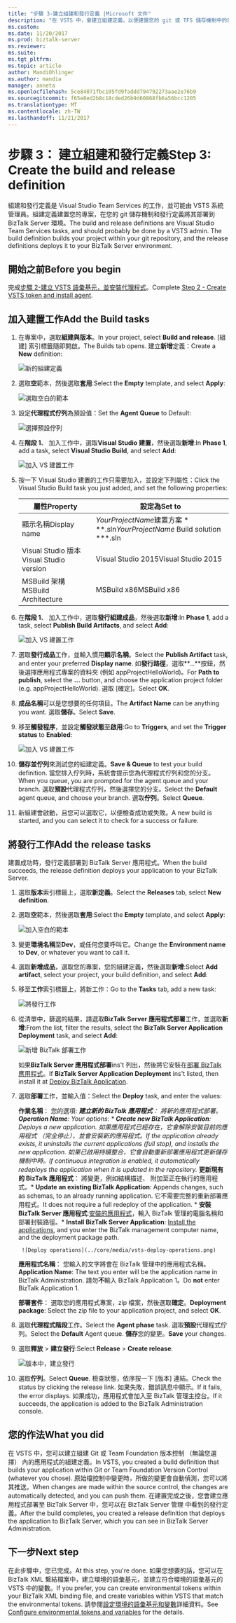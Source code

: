 ```yaml
---
title: "步驟 3-建立組建和發行定義 |Microsoft 文件"
description: "在 VSTS 中，會建立組建定義，以便建置您的 git 或 TFS 儲存機制中的專案，然後建立要部署 BizTalk Server 應用程式的發行定義"
ms.custom: 
ms.date: 11/20/2017
ms.prod: biztalk-server
ms.reviewer: 
ms.suite: 
ms.tgt_pltfrm: 
ms.topic: article
author: MandiOhlinger
ms.author: mandia
manager: anneta
ms.openlocfilehash: 5ce84071fbc105fd9faddd794792273aae2e76b9
ms.sourcegitcommit: f65e8ed2b8c18cded26b9d60868fb6a56bcc1205
ms.translationtype: MT
ms.contentlocale: zh-TW
ms.lasthandoff: 11/21/2017
---
```

# <a name="step-3-create-the-build-and-release-definition"></a><span data-ttu-id="b3b28-103">步驟 3： 建立組建和發行定義</span><span class="sxs-lookup"><span data-stu-id="b3b28-103">Step 3: Create the build and release definition</span></span>

<span data-ttu-id="b3b28-104">組建和發行定義是 Visual Studio Team Services 的工作，並可能由 VSTS 系統管理員。組建定義建置您的專案，在您的 git 儲存機制和發行定義將其部署到 BizTalk Server 環境。</span><span class="sxs-lookup"><span data-stu-id="b3b28-104">The build and release definitions are Visual Studio Team Services tasks, and should probably be done by a VSTS admin. The build definition builds your project within your git repository, and the release definitions deploys it to your BizTalk Server environment.</span></span> 

## <a name="before-you-begin"></a><span data-ttu-id="b3b28-105">開始之前</span><span class="sxs-lookup"><span data-stu-id="b3b28-105">Before you begin</span></span>
<span data-ttu-id="b3b28-106">完成[步驟 2-建立 VSTS 語彙基元，並安裝代理程式](feature-pack-create-vsts-token.md)。</span><span class="sxs-lookup"><span data-stu-id="b3b28-106">Complete [Step 2 - Create VSTS token and install agent](feature-pack-create-vsts-token.md).</span></span>

## <a name="add-the-build-tasks"></a><span data-ttu-id="b3b28-107">加入建置工作</span><span class="sxs-lookup"><span data-stu-id="b3b28-107">Add the Build tasks</span></span>
1. <span data-ttu-id="b3b28-108">在專案中，選取**組建與版本**。</span><span class="sxs-lookup"><span data-stu-id="b3b28-108">In your project, select **Build and release**.</span></span> <span data-ttu-id="b3b28-109">[組建] 索引標籤隨即開啟。</span><span class="sxs-lookup"><span data-stu-id="b3b28-109">The Builds tab opens.</span></span> <span data-ttu-id="b3b28-110">建立**新增**定義：</span><span class="sxs-lookup"><span data-stu-id="b3b28-110">Create a **New** definition:</span></span>

    ![新的組建定義](../core/media/vsts-new-definition.png)

2. <span data-ttu-id="b3b28-112">選取**空**範本，然後選取**套用**:</span><span class="sxs-lookup"><span data-stu-id="b3b28-112">Select the **Empty** template, and select **Apply**:</span></span>  

    ![選取空白的範本](../core/media/vsts-emtpy-template.png)
 
3. <span data-ttu-id="b3b28-114">設定**代理程式佇列**為預設值：</span><span class="sxs-lookup"><span data-stu-id="b3b28-114">Set the **Agent Queue** to Default:</span></span> 

    ![選擇預設佇列](../core/media/vsts-select-agent-queue.png)

4. <span data-ttu-id="b3b28-116">在**階段 1**、 加入工作中，選取**Visual Studio 建置**，然後選取**新增**:</span><span class="sxs-lookup"><span data-stu-id="b3b28-116">In **Phase 1**, add a task, select **Visual Studio Build**, and select **Add**:</span></span>

    ![加入 VS 建置工作](../core/media/vsts-add-visual-studio-task.png)

5. <span data-ttu-id="b3b28-118">按一下 Visual Studio 建置的工作只需要加入，並設定下列屬性：</span><span class="sxs-lookup"><span data-stu-id="b3b28-118">Click the Visual Studio Build task you just added, and set the following properties:</span></span>  

    | <span data-ttu-id="b3b28-119">屬性</span><span class="sxs-lookup"><span data-stu-id="b3b28-119">Property</span></span> | <span data-ttu-id="b3b28-120">設定為</span><span class="sxs-lookup"><span data-stu-id="b3b28-120">Set to</span></span> |
    | --- | --- | 
    | <span data-ttu-id="b3b28-121">顯示名稱</span><span class="sxs-lookup"><span data-stu-id="b3b28-121">Display name</span></span> | <span data-ttu-id="b3b28-122">*YourProjectName*建置方案 * *\*.sln</span><span class="sxs-lookup"><span data-stu-id="b3b28-122">*YourProjectName* Build solution **\*.sln</span></span> | 
    | <span data-ttu-id="b3b28-123">Visual Studio 版本</span><span class="sxs-lookup"><span data-stu-id="b3b28-123">Visual Studio version</span></span> | <span data-ttu-id="b3b28-124">Visual Studio 2015</span><span class="sxs-lookup"><span data-stu-id="b3b28-124">Visual Studio 2015</span></span> | 
    | <span data-ttu-id="b3b28-125">MSBuild 架構</span><span class="sxs-lookup"><span data-stu-id="b3b28-125">MSBuild Architecture</span></span> | <span data-ttu-id="b3b28-126">MSBuild x86</span><span class="sxs-lookup"><span data-stu-id="b3b28-126">MSBuild x86</span></span> | 

6. <span data-ttu-id="b3b28-127">在**階段 1**、 加入工作中，選取**發行組建成品**，然後選取**新增**:</span><span class="sxs-lookup"><span data-stu-id="b3b28-127">In **Phase 1**, add a task, select **Publish Build Artifacts**, and select **Add**:</span></span> 

    ![加入 VS 建置工作](../core/media/vsts-add-publish-build-task.png)

7. <span data-ttu-id="b3b28-129">選取**發行成品**工作，並輸入慣用**顯示名稱**。</span><span class="sxs-lookup"><span data-stu-id="b3b28-129">Select the **Publish Artifact** task, and enter your preferred **Display name**.</span></span> <span data-ttu-id="b3b28-130">如**發行路徑**，選取**...**按鈕，然後選擇應用程式專案的資料夾 (例如 appProjectHelloWorld)。</span><span class="sxs-lookup"><span data-stu-id="b3b28-130">For **Path to publish**, select the **...**  button, and choose the application project folder (e.g. appProjectHelloWorld).</span></span> <span data-ttu-id="b3b28-131">選取 [確定]。</span><span class="sxs-lookup"><span data-stu-id="b3b28-131">Select **OK**.</span></span>

8. <span data-ttu-id="b3b28-132">**成品名稱**可以是您想要的任何項目。</span><span class="sxs-lookup"><span data-stu-id="b3b28-132">The **Artifact Name** can be anything you want.</span></span> <span data-ttu-id="b3b28-133">選取**儲存**。</span><span class="sxs-lookup"><span data-stu-id="b3b28-133">Select **Save**.</span></span> 

9. <span data-ttu-id="b3b28-134">移至**觸發程序**，並設定**觸發狀態**至**啟用**:</span><span class="sxs-lookup"><span data-stu-id="b3b28-134">Go to **Triggers**, and set the **Trigger status** to **Enabled**:</span></span>  

    ![加入 VS 建置工作](../core/media/vsts-continuous-integration.png)

10. <span data-ttu-id="b3b28-136">**儲存並佇列**來測試您的組建定義。</span><span class="sxs-lookup"><span data-stu-id="b3b28-136">**Save & Queue** to test your build definition.</span></span> <span data-ttu-id="b3b28-137">當您排入佇列時，系統會提示您為代理程式佇列和您的分支。</span><span class="sxs-lookup"><span data-stu-id="b3b28-137">When you queue, you are prompted for the agent queue and your branch.</span></span> <span data-ttu-id="b3b28-138">選取**預設**代理程式佇列，然後選擇您的分支。</span><span class="sxs-lookup"><span data-stu-id="b3b28-138">Select the **Default** agent queue, and choose your branch.</span></span> <span data-ttu-id="b3b28-139">選取**佇列**。</span><span class="sxs-lookup"><span data-stu-id="b3b28-139">Select **Queue**.</span></span>  

11. <span data-ttu-id="b3b28-140">新組建會啟動，且您可以選取它，以便檢查成功或失敗。</span><span class="sxs-lookup"><span data-stu-id="b3b28-140">A new build is started, and you can select it to check for a success or failure.</span></span> 

## <a name="add-the-release-tasks"></a><span data-ttu-id="b3b28-141">將發行工作</span><span class="sxs-lookup"><span data-stu-id="b3b28-141">Add the release tasks</span></span>

<span data-ttu-id="b3b28-142">建置成功時，發行定義部署到 BizTalk Server 應用程式。</span><span class="sxs-lookup"><span data-stu-id="b3b28-142">When the build succeeds, the release definition deploys your application to your BizTalk Server.</span></span> 

1. <span data-ttu-id="b3b28-143">選取**版本**索引標籤上，選取**新定義**。</span><span class="sxs-lookup"><span data-stu-id="b3b28-143">Select the **Releases** tab, select **New definition**.</span></span> 

2. <span data-ttu-id="b3b28-144">選取**空**範本，然後選取**套用**:</span><span class="sxs-lookup"><span data-stu-id="b3b28-144">Select the **Empty** template, and select **Apply**:</span></span>

    ![加入空白的範本](../core/media/vsts-empty-release-template.png)

3. <span data-ttu-id="b3b28-146">變更**環境名稱**至**Dev**，或任何您要呼叫它。</span><span class="sxs-lookup"><span data-stu-id="b3b28-146">Change the **Environment name** to **Dev**, or whatever you want to call it.</span></span> 

4. <span data-ttu-id="b3b28-147">選取**新增成品**，選取您的專案，您的組建定義，然後選取**新增**:</span><span class="sxs-lookup"><span data-stu-id="b3b28-147">Select **Add artifact**, select your project, your build definition, and select **Add**:</span></span> 

5. <span data-ttu-id="b3b28-148">移至**工作**索引標籤上，將新工作：</span><span class="sxs-lookup"><span data-stu-id="b3b28-148">Go to the **Tasks** tab, add a new task:</span></span> 

    ![將發行工作](../core/media/vsts-new-release-tasks.png)

6. <span data-ttu-id="b3b28-150">從清單中，篩選的結果，請選取**BizTalk Server 應用程式部署**工作，並選取**新增**:</span><span class="sxs-lookup"><span data-stu-id="b3b28-150">From the list, filter the results, select the **BizTalk Server Application Deployment** task, and select **Add**:</span></span>  

    ![新增 BizTalk 部署工作](../core/media/vsts-biztalk-application-deployment-task.png)

    <span data-ttu-id="b3b28-152">如果**BizTalk Server 應用程式部署**ins't 列出，然後將它安裝在[部署 BizTalk 應用程式](https://marketplace.visualstudio.com/items?itemName=ms-biztalk.deploy-biztalk-application)。</span><span class="sxs-lookup"><span data-stu-id="b3b28-152">If **BizTalk Server Application Deployment** ins't listed, then install it at [Deploy BizTalk Application](https://marketplace.visualstudio.com/items?itemName=ms-biztalk.deploy-biztalk-application).</span></span>

7. <span data-ttu-id="b3b28-153">選取**部署**工作，並輸入值：</span><span class="sxs-lookup"><span data-stu-id="b3b28-153">Select the **Deploy** task, and enter the values:</span></span> 

    <span data-ttu-id="b3b28-154">**作業名稱**： 您的選項: ***建立新的 BizTalk 應用程式**： 將新的應用程式部署。</span><span class="sxs-lookup"><span data-stu-id="b3b28-154">**Operation Name**: Your options: * **Create new BizTalk Application**: Deploys a new application.</span></span> <span data-ttu-id="b3b28-155">如果應用程式已經存在，它會解除安裝目前的應用程式 （完全停止），並會安裝新的應用程式。</span><span class="sxs-lookup"><span data-stu-id="b3b28-155">If the application already exists, it uninstalls the current applications (full stop), and installs the new application.</span></span> <span data-ttu-id="b3b28-156">如果已啟用持續整合，它會自動重新部署應用程式更新儲存機制中時。</span><span class="sxs-lookup"><span data-stu-id="b3b28-156">If continuous integration is enabled, it automatically redeploys the application when it is updated in the repository.</span></span> 
        <span data-ttu-id="b3b28-157">* **更新現有的 BizTalk 應用程式**： 將變更，例如結構描述、 附加至正在執行的應用程式。</span><span class="sxs-lookup"><span data-stu-id="b3b28-157">* **Update an existing BizTalk Application**: Appends changes, such as schemas, to an already running application.</span></span> <span data-ttu-id="b3b28-158">它不需要完整的重新部署應用程式。</span><span class="sxs-lookup"><span data-stu-id="b3b28-158">It does not require a full redeploy of the application.</span></span>
        <span data-ttu-id="b3b28-159">* **安裝 BizTalk Server 應用程式**:[安裝的應用程式](../core/how-to-install-a-biztalk-application.md)，輸入 BizTalk 管理的電腦名稱和部署封裝路徑。</span><span class="sxs-lookup"><span data-stu-id="b3b28-159">* **Install BizTalk Server Application**: [Install the applications](../core/how-to-install-a-biztalk-application.md), and you enter the BizTalk management computer name, and the deployment package path.</span></span>

        ![Deploy operations](../core/media/vsts-deploy-operations.png)

    <span data-ttu-id="b3b28-160">**應用程式名稱**： 您輸入的文字將會在 BizTalk 管理中的應用程式名稱。</span><span class="sxs-lookup"><span data-stu-id="b3b28-160">**Application Name**: The text you enter will be the application name in BizTalk Administration.</span></span> <span data-ttu-id="b3b28-161">請勿**不**輸入 BizTalk Application 1。</span><span class="sxs-lookup"><span data-stu-id="b3b28-161">Do **not** enter BizTalk Application 1.</span></span>

    <span data-ttu-id="b3b28-162">**部署套件**： 選取您的應用程式專案，zip 檔案，然後選取**確定**。</span><span class="sxs-lookup"><span data-stu-id="b3b28-162">**Deployment package**: Select the zip file to your application project, and select **OK**.</span></span> 

8. <span data-ttu-id="b3b28-163">選取**代理程式階段**工作。</span><span class="sxs-lookup"><span data-stu-id="b3b28-163">Select the **Agent phase** task.</span></span> <span data-ttu-id="b3b28-164">選取**預設**代理程式佇列。</span><span class="sxs-lookup"><span data-stu-id="b3b28-164">Select the **Default** Agent queue.</span></span> <span data-ttu-id="b3b28-165">**儲存**您的變更。</span><span class="sxs-lookup"><span data-stu-id="b3b28-165">**Save** your changes.</span></span>

9. <span data-ttu-id="b3b28-166">選取**釋放** > **建立發行**:</span><span class="sxs-lookup"><span data-stu-id="b3b28-166">Select **Release** > **Create release**:</span></span>  

    ![版本中，建立發行](../core/media/vsts-create-release.png)

10. <span data-ttu-id="b3b28-168">選取**佇列**。</span><span class="sxs-lookup"><span data-stu-id="b3b28-168">Select **Queue**.</span></span> <span data-ttu-id="b3b28-169">檢查狀態，依序按一下 [版本] 連結。</span><span class="sxs-lookup"><span data-stu-id="b3b28-169">Check the status by clicking the release link.</span></span> <span data-ttu-id="b3b28-170">如果失敗，錯誤訊息中顯示。</span><span class="sxs-lookup"><span data-stu-id="b3b28-170">If it fails, the error displays.</span></span> <span data-ttu-id="b3b28-171">如果成功，應用程式會加入至 BizTalk 管理主控台。</span><span class="sxs-lookup"><span data-stu-id="b3b28-171">If it succeeds, the application is added to the BizTalk Administration console.</span></span> 

## <a name="what-you-did"></a><span data-ttu-id="b3b28-172">您的作法</span><span class="sxs-lookup"><span data-stu-id="b3b28-172">What you did</span></span>

<span data-ttu-id="b3b28-173">在 VSTS 中，您可以建立組建 Git 或 Team Foundation 版本控制 （無論您選擇） 內的應用程式的組建定義。</span><span class="sxs-lookup"><span data-stu-id="b3b28-173">In VSTS, you created a build definition that builds your application within Git or Team Foundation Version Control (whatever you chose).</span></span> <span data-ttu-id="b3b28-174">原始檔控制中變更時，所做的變更會自動偵測，您可以將其推送。</span><span class="sxs-lookup"><span data-stu-id="b3b28-174">When changes are made within the source control, the changes are automatically detected, and you can push them.</span></span> <span data-ttu-id="b3b28-175">在建置完成之後，您會建立應用程式部署至 BizTalk Server 中，您可以在 BizTalk Server 管理 中看到的發行定義。</span><span class="sxs-lookup"><span data-stu-id="b3b28-175">After the build completes, you created a release definition that deploys the application to BizTalk Server, which you can see in BizTalk Server Administration.</span></span> 

## <a name="next-step"></a><span data-ttu-id="b3b28-176">下一步</span><span class="sxs-lookup"><span data-stu-id="b3b28-176">Next step</span></span>
<span data-ttu-id="b3b28-177">在此步驟中，您已完成。</span><span class="sxs-lookup"><span data-stu-id="b3b28-177">At this step, you're done.</span></span> <span data-ttu-id="b3b28-178">如果您想要的話，您可以在 BizTalk XML 繫結檔案中，建立環境的語彙基元，並建立符合環境的語彙基元的 VSTS 中的變數。</span><span class="sxs-lookup"><span data-stu-id="b3b28-178">If you prefer, you can create environmental tokens within your BizTalk XML binding file, and create variables within VSTS that match the environmental tokens.</span></span> <span data-ttu-id="b3b28-179">請參閱[設定環境的語彙基元和變數](configure-environmental-tokens-and-variables-for-automatic-deployment.md)詳細資料。</span><span class="sxs-lookup"><span data-stu-id="b3b28-179">See [Configure environmental tokens and variables](configure-environmental-tokens-and-variables-for-automatic-deployment.md) for the details.</span></span> 